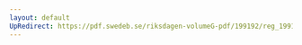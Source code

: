 ```yaml
---
layout: default
UpRedirect: https://pdf.swedeb.se/riksdagen-volumeG-pdf/199192/reg_199192_SoU.pdf
---
```

